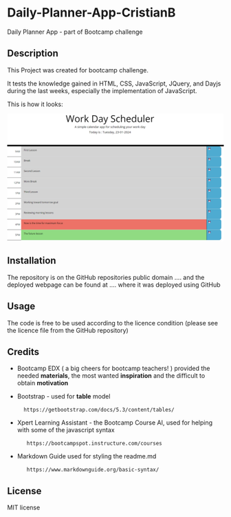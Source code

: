 # Daily-Planner-App-CristianB



Daily Planner App - part of Bootcamp challenge


## Description

This Project was created for bootcamp challenge.

It tests the knowledge gained in HTML, CSS, JavaScript, JQuery, and Dayjs during the last weeks, especially the implementation of JavaScript. 

This is how it looks:

![image of results](./assets/images/screenshot_planner.png)




## Installation

The repository is on the GitHub repositories public domain .... and the deployed webpage can be found at .... where it was deployed using GitHub


## Usage

The code is free to be used according to the licence condition (please see the licence file from the GitHub repository)



## Credits


- Bootcamp EDX ( a big cheers for bootcamp teachers! ) provided the needed **materials**, the most wanted **inspiration** and the difficult to obtain **motivation**  

  
- Bootstrap - used for **table** model

        https://getbootstrap.com/docs/5.3/content/tables/

- Xpert Learning Assistant - the Bootcamp Course AI, used for helping with some of the javascript syntax
 
         https://bootcampspot.instructure.com/courses



- Markdown Guide used for styling the readme.md

         https://www.markdownguide.org/basic-syntax/


## License

MIT license



